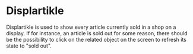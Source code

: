 # Displartikle
Displartikle is used to show every article currently sold in a shop on a display. If for instance, an article is sold out for some reason, there should be the possibility to click on the related object on the screen to refresh its state to "sold out".
